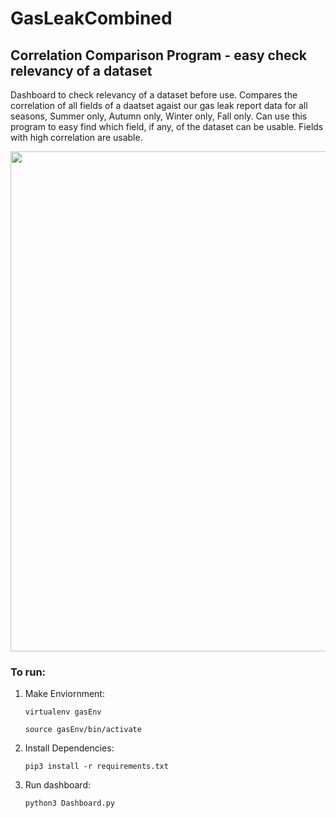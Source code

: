 # GasLeakCombined

## Correlation Comparison Program - easy check relevancy of a dataset
Dashboard to check relevancy of a dataset before use. Compares the correlation of all fields of a daatset agaist our gas leak report data for all seasons, Summer only, Autumn only, Winter only, Fall only. Can use this program to easy find which field, if any, of the dataset can be usable. Fields with high correlation are usable. 

<img src=dashboard_demo_faster.gif width="800">

### To run:
1) Make Enviornment: 

    `virtualenv gasEnv`

    `source gasEnv/bin/activate`

2) Install Dependencies: 
    
    `pip3 install -r requirements.txt`

3) Run dashboard: 
    
    `python3 Dashboard.py`
